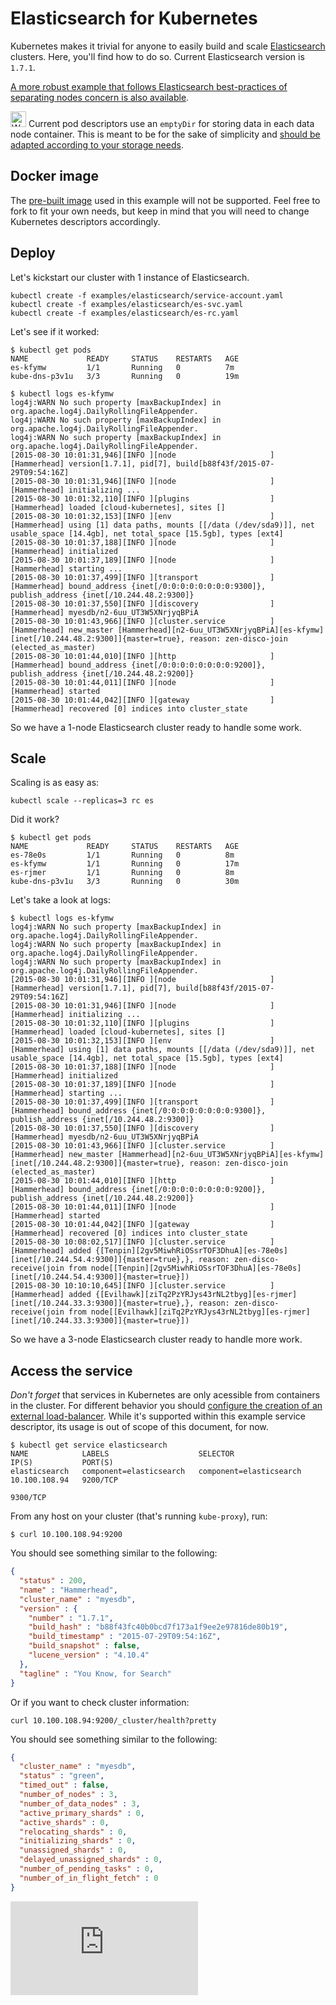 <!-- BEGIN MUNGE: UNVERSIONED_WARNING -->


<!-- END MUNGE: UNVERSIONED_WARNING -->

# Elasticsearch for Kubernetes

Kubernetes makes it trivial for anyone to easily build and scale [Elasticsearch](http://www.elasticsearch.org/) clusters. Here, you'll find how to do so.
Current Elasticsearch version is `1.7.1`.

[A more robust example that follows Elasticsearch best-practices of separating nodes concern is also available](production_cluster/README.md).

<img src="http://kubernetes.io/kubernetes/img/warning.png" alt="WARNING" width="25" height="25"> Current pod descriptors use an `emptyDir` for storing data in each data node container. This is meant to be for the sake of simplicity and [should be adapted according to your storage needs](../../docs/design/persistent-storage.md).

## Docker image

The [pre-built image](https://github.com/pires/docker-elasticsearch-kubernetes) used in this example will not be supported. Feel free to fork to fit your own needs, but keep in mind that you will need to change Kubernetes descriptors accordingly.

## Deploy

Let's kickstart our cluster with 1 instance of Elasticsearch.

```
kubectl create -f examples/elasticsearch/service-account.yaml
kubectl create -f examples/elasticsearch/es-svc.yaml
kubectl create -f examples/elasticsearch/es-rc.yaml
```

Let's see if it worked:

```
$ kubectl get pods
NAME             READY     STATUS    RESTARTS   AGE
es-kfymw         1/1       Running   0          7m
kube-dns-p3v1u   3/3       Running   0          19m
```

```
$ kubectl logs es-kfymw
log4j:WARN No such property [maxBackupIndex] in org.apache.log4j.DailyRollingFileAppender.
log4j:WARN No such property [maxBackupIndex] in org.apache.log4j.DailyRollingFileAppender.
log4j:WARN No such property [maxBackupIndex] in org.apache.log4j.DailyRollingFileAppender.
[2015-08-30 10:01:31,946][INFO ][node                     ] [Hammerhead] version[1.7.1], pid[7], build[b88f43f/2015-07-29T09:54:16Z]
[2015-08-30 10:01:31,946][INFO ][node                     ] [Hammerhead] initializing ...
[2015-08-30 10:01:32,110][INFO ][plugins                  ] [Hammerhead] loaded [cloud-kubernetes], sites []
[2015-08-30 10:01:32,153][INFO ][env                      ] [Hammerhead] using [1] data paths, mounts [[/data (/dev/sda9)]], net usable_space [14.4gb], net total_space [15.5gb], types [ext4]
[2015-08-30 10:01:37,188][INFO ][node                     ] [Hammerhead] initialized
[2015-08-30 10:01:37,189][INFO ][node                     ] [Hammerhead] starting ...
[2015-08-30 10:01:37,499][INFO ][transport                ] [Hammerhead] bound_address {inet[/0:0:0:0:0:0:0:0:9300]}, publish_address {inet[/10.244.48.2:9300]}
[2015-08-30 10:01:37,550][INFO ][discovery                ] [Hammerhead] myesdb/n2-6uu_UT3W5XNrjyqBPiA
[2015-08-30 10:01:43,966][INFO ][cluster.service          ] [Hammerhead] new_master [Hammerhead][n2-6uu_UT3W5XNrjyqBPiA][es-kfymw][inet[/10.244.48.2:9300]]{master=true}, reason: zen-disco-join (elected_as_master)
[2015-08-30 10:01:44,010][INFO ][http                     ] [Hammerhead] bound_address {inet[/0:0:0:0:0:0:0:0:9200]}, publish_address {inet[/10.244.48.2:9200]}
[2015-08-30 10:01:44,011][INFO ][node                     ] [Hammerhead] started
[2015-08-30 10:01:44,042][INFO ][gateway                  ] [Hammerhead] recovered [0] indices into cluster_state
```

So we have a 1-node Elasticsearch cluster ready to handle some work.

## Scale

Scaling is as easy as:

```
kubectl scale --replicas=3 rc es
```

Did it work?

```
$ kubectl get pods
NAME             READY     STATUS    RESTARTS   AGE
es-78e0s         1/1       Running   0          8m
es-kfymw         1/1       Running   0          17m
es-rjmer         1/1       Running   0          8m
kube-dns-p3v1u   3/3       Running   0          30m
```

Let's take a look at logs:

```
$ kubectl logs es-kfymw
log4j:WARN No such property [maxBackupIndex] in org.apache.log4j.DailyRollingFileAppender.
log4j:WARN No such property [maxBackupIndex] in org.apache.log4j.DailyRollingFileAppender.
log4j:WARN No such property [maxBackupIndex] in org.apache.log4j.DailyRollingFileAppender.
[2015-08-30 10:01:31,946][INFO ][node                     ] [Hammerhead] version[1.7.1], pid[7], build[b88f43f/2015-07-29T09:54:16Z]
[2015-08-30 10:01:31,946][INFO ][node                     ] [Hammerhead] initializing ...
[2015-08-30 10:01:32,110][INFO ][plugins                  ] [Hammerhead] loaded [cloud-kubernetes], sites []
[2015-08-30 10:01:32,153][INFO ][env                      ] [Hammerhead] using [1] data paths, mounts [[/data (/dev/sda9)]], net usable_space [14.4gb], net total_space [15.5gb], types [ext4]
[2015-08-30 10:01:37,188][INFO ][node                     ] [Hammerhead] initialized
[2015-08-30 10:01:37,189][INFO ][node                     ] [Hammerhead] starting ...
[2015-08-30 10:01:37,499][INFO ][transport                ] [Hammerhead] bound_address {inet[/0:0:0:0:0:0:0:0:9300]}, publish_address {inet[/10.244.48.2:9300]}
[2015-08-30 10:01:37,550][INFO ][discovery                ] [Hammerhead] myesdb/n2-6uu_UT3W5XNrjyqBPiA
[2015-08-30 10:01:43,966][INFO ][cluster.service          ] [Hammerhead] new_master [Hammerhead][n2-6uu_UT3W5XNrjyqBPiA][es-kfymw][inet[/10.244.48.2:9300]]{master=true}, reason: zen-disco-join (elected_as_master)
[2015-08-30 10:01:44,010][INFO ][http                     ] [Hammerhead] bound_address {inet[/0:0:0:0:0:0:0:0:9200]}, publish_address {inet[/10.244.48.2:9200]}
[2015-08-30 10:01:44,011][INFO ][node                     ] [Hammerhead] started
[2015-08-30 10:01:44,042][INFO ][gateway                  ] [Hammerhead] recovered [0] indices into cluster_state
[2015-08-30 10:08:02,517][INFO ][cluster.service          ] [Hammerhead] added {[Tenpin][2gv5MiwhRiOSsrTOF3DhuA][es-78e0s][inet[/10.244.54.4:9300]]{master=true},}, reason: zen-disco-receive(join from node[[Tenpin][2gv5MiwhRiOSsrTOF3DhuA][es-78e0s][inet[/10.244.54.4:9300]]{master=true}])
[2015-08-30 10:10:10,645][INFO ][cluster.service          ] [Hammerhead] added {[Evilhawk][ziTq2PzYRJys43rNL2tbyg][es-rjmer][inet[/10.244.33.3:9300]]{master=true},}, reason: zen-disco-receive(join from node[[Evilhawk][ziTq2PzYRJys43rNL2tbyg][es-rjmer][inet[/10.244.33.3:9300]]{master=true}])
```

So we have a 3-node Elasticsearch cluster ready to handle more work.

## Access the service

*Don't forget* that services in Kubernetes are only acessible from containers in the cluster. For different behavior you should [configure the creation of an external load-balancer](http://kubernetes.io/v1.0/docs/user-guide/services.html#type-loadbalancer). While it's supported within this example service descriptor, its usage is out of scope of this document, for now.

```
$ kubectl get service elasticsearch
NAME            LABELS                    SELECTOR                  IP(S)           PORT(S)
elasticsearch   component=elasticsearch   component=elasticsearch   10.100.108.94   9200/TCP
                                                                                    9300/TCP
```

From any host on your cluster (that's running `kube-proxy`), run:

```
$ curl 10.100.108.94:9200
```

You should see something similar to the following:


```json
{
  "status" : 200,
  "name" : "Hammerhead",
  "cluster_name" : "myesdb",
  "version" : {
    "number" : "1.7.1",
    "build_hash" : "b88f43fc40b0bcd7f173a1f9ee2e97816de80b19",
    "build_timestamp" : "2015-07-29T09:54:16Z",
    "build_snapshot" : false,
    "lucene_version" : "4.10.4"
  },
  "tagline" : "You Know, for Search"
}
```

Or if you want to check cluster information:


```
curl 10.100.108.94:9200/_cluster/health?pretty
```

You should see something similar to the following:

```json
{
  "cluster_name" : "myesdb",
  "status" : "green",
  "timed_out" : false,
  "number_of_nodes" : 3,
  "number_of_data_nodes" : 3,
  "active_primary_shards" : 0,
  "active_shards" : 0,
  "relocating_shards" : 0,
  "initializing_shards" : 0,
  "unassigned_shards" : 0,
  "delayed_unassigned_shards" : 0,
  "number_of_pending_tasks" : 0,
  "number_of_in_flight_fetch" : 0
}
```



<!-- BEGIN MUNGE: IS_VERSIONED -->
<!-- TAG IS_VERSIONED -->
<!-- END MUNGE: IS_VERSIONED -->


<!-- BEGIN MUNGE: GENERATED_ANALYTICS -->
[![Analytics](https://kubernetes-site.appspot.com/UA-36037335-10/GitHub/examples/elasticsearch/README.md?pixel)]()
<!-- END MUNGE: GENERATED_ANALYTICS -->
